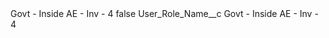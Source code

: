 <?xml version="1.0" encoding="UTF-8"?>
<CustomMetadata xmlns="http://soap.sforce.com/2006/04/metadata" xmlns:xsi="http://www.w3.org/2001/XMLSchema-instance" xmlns:xsd="http://www.w3.org/2001/XMLSchema">
    <label>Govt - Inside AE - Inv - 4</label>
    <protected>false</protected>
    <values>
        <field>User_Role_Name__c</field>
        <value xsi:type="xsd:string">Govt - Inside AE - Inv - 4</value>
    </values>
</CustomMetadata>
